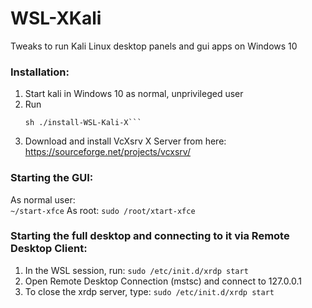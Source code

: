 # WSL-XKali  
Tweaks to run Kali Linux desktop panels and gui apps on Windows 10  

### Installation:  
1. Start kali in Windows 10 as normal, unprivileged user  
2. Run  
   ```wget https://raw.githubusercontent.com/Re4son/WSL-XKali/master/install-WSL-Kali-X
   sh ./install-WSL-Kali-X```  
3. Download and install VcXsrv X Server from here:  
   https://sourceforge.net/projects/vcxsrv/

### Starting the GUI:
As normal user:  
                ```~/start-xfce```
As root:
                ```sudo /root/xtart-xfce```
                
### Starting the full desktop and connecting to it via Remote Desktop Client:
1. In the WSL session, run:
                           ```sudo /etc/init.d/xrdp start```  
2. Open Remote Desktop Connection (mstsc) and connect to 127.0.0.1  
3. To close the xrdp server, type:
                           ```sudo /etc/init.d/xrdp start```  
